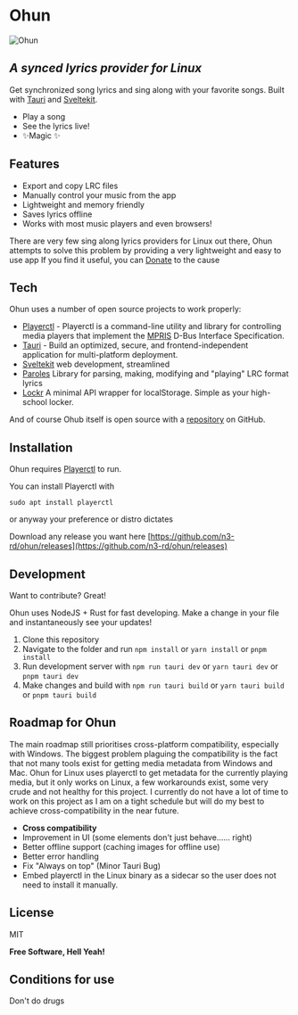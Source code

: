 # Ohun

![Ohun](https://i.postimg.cc/CLHcqxBZ/icon-192.png)

## _A synced lyrics provider for Linux_

Get synchronized song lyrics and sing along with your favorite songs.
Built with [Tauri](https://tauri.app/) and [Sveltekit](https://kit.svelte.dev/).

- Play a song
- See the lyrics live!
- ✨Magic ✨

## Features

- Export and copy LRC files
- Manually control your music from the app
- Lightweight and memory friendly
- Saves lyrics offline
- Works with most music players and even browsers!

There are very few sing along lyrics providers for Linux out there, Ohun attempts to solve this problem by providing a very lightweight and easy to use app
If you find it useful, you can [Donate](https://buymeacoffee.com/n3rdyn3rd) to the cause

## Tech

Ohun uses a number of open source projects to work properly:

- [Playerctl](https://github.com/altdesktop/playerctl) - Playerctl is a command-line utility and library for controlling media players that implement the [MPRIS](http://specifications.freedesktop.org/mpris-spec/latest/) D-Bus Interface Specification.
- [Tauri](https://tauri.app/) - Build an optimized, secure, and frontend-independent application for multi-platform deployment.
- [Sveltekit](https://kit.svelte.dev/) web development, streamlined
- [Paroles](https://github.com/Clarkkkk/paroles) Library for parsing, making, modifying and "playing" LRC format lyrics
- [Lockr](https://github.com/tsironis/lockr) A minimal API wrapper for localStorage. Simple as your high-school locker.

And of course Ohub itself is open source with a [repository](https://github.com/n3-rd/ohun) on GitHub.

## Installation

Ohun requires [Playerctl](https://github.com/altdesktop/playerctl) to run.

You can install Playerctl with

```
sudo apt install playerctl
```

or anyway your preference or distro dictates

Download any release you want here [https://github.com/n3-rd/ohun/releases](https://github.com/n3-rd/ohun/releases)

## Development

Want to contribute? Great!

Ohun uses NodeJS + Rust for fast developing.
Make a change in your file and instantaneously see your updates!

1.  Clone this repository
2.  Navigate to the folder and run `npm install` or `yarn install` or `pnpm install`
3.  Run development server with `npm run tauri dev` or `yarn tauri dev` or `pnpm tauri dev`
4.  Make changes and build with `npm run tauri build` or `yarn tauri build` or `pnpm tauri build`

## Roadmap for Ohun

The main roadmap still prioritises cross-platform compatibility, especially with Windows. The biggest problem plaguing the compatibility is the fact that not many tools exist for getting media metadata from Windows and Mac. Ohun for Linux uses playerctl to get metadata for the currently playing media, but it only works on Linux, a few workarounds exist, some very crude and not healthy for this project.
I currently do not have a lot of time to work on this project as I am on a tight schedule but will do my best to achieve cross-compatibility in the near future.

- **Cross compatibility**
- Improvement in UI (some elements don't just behave...... right)
- Better offline support (caching images for offline use)
- Better error handling
- Fix "Always on top" (Minor Tauri Bug)
- Embed playerctl in the Linux binary as a sidecar so the user does not need to install it manually.

## License

MIT

**Free Software, Hell Yeah!**

## Conditions for use

Don't do drugs
